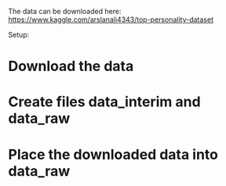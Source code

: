 The data can be downloaded here:
https://www.kaggle.com/arslanali4343/top-personality-dataset

Setup:
# Download the data
# Create files data_interim and data_raw
# Place the downloaded data into data_raw
